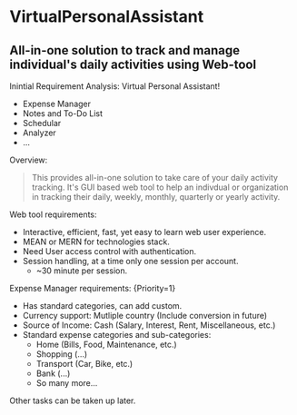 # VirtualPersonalAssistant
## All-in-one solution to track and manage individual's daily activities using Web-tool

Inintial Requirement Analysis: Virtual Personal Assistant!
* Expense Manager
* Notes and To-Do List
* Schedular
* Analyzer
* ...

Overview:
> This provides all-in-one solution to take care of your daily activity tracking. It's GUI based web tool to help an indivdual or organization in tracking their daily, weekly, monthly, quarterly or yearly activity.

Web tool requirements:
+ Interactive, efficient, fast, yet easy to learn web user experience.
+ MEAN or MERN for technologies stack.
+ Need User access control with authentication.
+ Session handling, at a time only one session per account.
  - ~30 minute per session.

Expense Manager requirements: {Priority=1}
+ Has standard categories, can add custom.
+ Currency support: Mutliple country (Include conversion in future)
+ Source of Income: Cash (Salary, Interest, Rent, Miscellaneous, etc.)
+ Standard expense categories and sub-categories:
  - Home (Bills, Food, Maintenance, etc.)
  - Shopping (...)
  - Transport (Car, Bike, etc.)
  - Bank (...)
  - So many more...

Other tasks can be taken up later.
